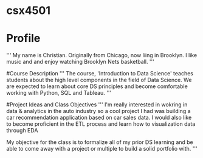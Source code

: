 # csx4501

# Profile
'''
My name is Christian. Originally from Chicago, now liing in Brooklyn.
I like music and and enjoy watching Brooklyn Nets basketball.
'''

#Course Description
'''
The course, 'Introduction to Data Science' teaches students about the high
level components in the field of Data Science. We are expected to learn about
core DS principles and become comfortable working with Python, SQL and Tableau.
'''

#Project Ideas and Class Objectives
'''
I'm really interested in wokring in data & analytics in the auto industry so
a cool project I had was building a car recommendation application based on
car sales data. I would also like to become proficient in the ETL process and
learn how to visualization data through EDA

My objective for the class is to formalize all of my prior DS learning and be able
to come away with a project or multiple to build a solid portfolio with.
'''
